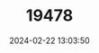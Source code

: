 ---
title: "19478"
category: "Rheocles alaotrensis"
draft: false
date: 2024-02-22 13:03:50
languages:
  English: ["Katrana"]
---